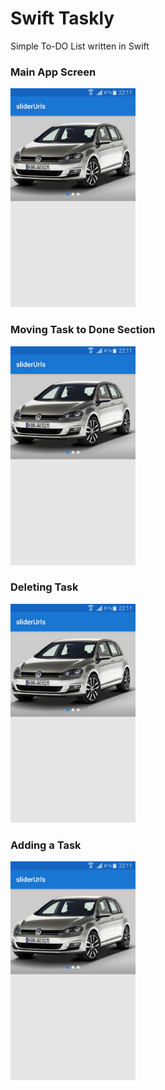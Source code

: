 # Swift Taskly

Simple To-DO List written in Swift

### Main App Screen

<a target='_blank'><img class='header-img' width=200px height=350px src='https://raw.githubusercontent.com/MtsRovari/Android-Image-Slider/master/app/src/main/res/drawable/slider_photo.png' /></a>

### Moving Task to Done Section

<a target='_blank'><img class='header-img' width=200px height=350px src='https://raw.githubusercontent.com/MtsRovari/Android-Image-Slider/master/app/src/main/res/drawable/slider_photo.png' /></a>

### Deleting Task

<a target='_blank'><img class='header-img' width=200px height=350px src='https://raw.githubusercontent.com/MtsRovari/Android-Image-Slider/master/app/src/main/res/drawable/slider_photo.png' /></a>


### Adding a Task

<a target='_blank'><img class='header-img' width=200px height=350px src='https://raw.githubusercontent.com/MtsRovari/Android-Image-Slider/master/app/src/main/res/drawable/slider_photo.png' /></a>

